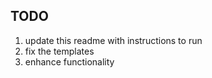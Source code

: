 ## TODO

1. update this readme with instructions to run
2. fix the templates
3. enhance functionality
